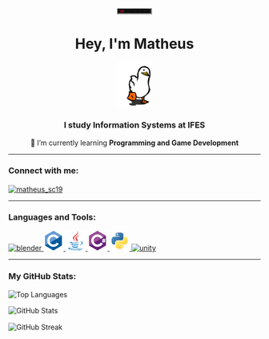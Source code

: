 <!-- Perfil README mais limpo e organizado -->

<p align="center">
  <img src="https://github.com/mathcaldas/mathcaldas/blob/main/welcome.gif?raw=true" width="70" />
</p>

<h1 align="center">Hey, I'm Matheus</h1>

<p align="center">
  <img src="https://github.com/mathcaldas/mathcaldas/blob/main/duck-waddling.gif?raw=true" width="70" />
</p>

<h3 align="center">I study Information Systems at IFES</h3>

<p align="center">🌱 I’m currently learning <strong>Programming and Game Development</strong></p>

---

<h3 align="left">Connect with me:</h3>
<p align="left">
  <a href="https://instagram.com/matheus_sc19" target="_blank">
    <img align="center" src="https://raw.githubusercontent.com/rahuldkjain/github-profile-readme-generator/master/src/images/icons/Social/instagram.svg" alt="matheus_sc19" height="30" width="40" />
  </a>
</p>

---

<h3 align="left">Languages and Tools:</h3>
<p align="left">
  <a href="https://www.blender.org/" target="_blank" rel="noreferrer">
    <img src="https://download.blender.org/branding/community/blender_community_badge_white.svg" alt="blender" width="40" height="40"/>
  </a>
  <a href="https://www.cprogramming.com/" target="_blank" rel="noreferrer">
    <img src="https://raw.githubusercontent.com/devicons/devicon/master/icons/c/c-original.svg" alt="c" width="40" height="40"/>
  </a>
  <a href="https://www.java.com" target="_blank" rel="noreferrer">
    <img src="https://raw.githubusercontent.com/devicons/devicon/master/icons/java/java-original.svg" alt="java" width="40" height="40"/>
  </a>
  <a href="https://www.w3schools.com/cs/" target="_blank" rel="noreferrer">
    <img src="https://raw.githubusercontent.com/devicons/devicon/master/icons/csharp/csharp-original.svg" alt="csharp" width="40" height="40"/>
  </a>
  <a href="https://www.python.org" target="_blank" rel="noreferrer">
    <img src="https://raw.githubusercontent.com/devicons/devicon/master/icons/python/python-original.svg" alt="python" width="40" height="40"/>
  </a>
  <a href="https://unity.com/" target="_blank" rel="noreferrer">
    <img src="https://www.vectorlogo.zone/logos/unity3d/unity3d-icon.svg" alt="unity" width="40" height="40"/>
  </a>
</p>

---

<h3 align="left">My GitHub Stats:</h3>
<p>
  <img align="center" src="https://github-readme-stats.vercel.app/api/top-langs?username=mathcaldas&show_icons=true&locale=en&layout=compact" alt="Top Languages" width="300" />
</p>

<p>
  <img align="center" src="https://github-readme-stats.vercel.app/api?username=mathcaldas&show_icons=true&locale=en" alt="GitHub Stats" width="300" />
</p>

<p>
  <img align="center" src="https://github-readme-streak-stats.herokuapp.com/?user=mathcaldas" alt="GitHub Streak" width="300" />
</p>
